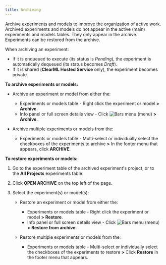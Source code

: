 ```yaml
---
title: Archiving
---
```


Archive experiments and models to improve the organization of active work. Archived experiments and models do not appear 
in the active (main) experiments and models tables. They only appear in the archive. Experiments can be restored from the 
archive.

When archiving an experiment: 
 
* If it is enqueued to execute (its status is *Pending*), the experiment is automatically dequeued (its status becomes 
  *Draft*).
* If it is shared (**ClearML Hosted Service** only), the experiment becomes private.

**To archive experiments or models:**

* Archive an experiment or model from either the:

    * Experiments or models table - Right click the experiment or model **>** **Archive**.
    * Info panel or full screen details view - Click <img src="/icons/ico-bars-menu.svg" alt="Bars menu" className="icon size-sm space-sm" /> (menu) **>** **Archive**.
    
* Archive multiple experiments or models from the:

    * Experiments or models table - Multi-select or individually select the checkboxes of the experiments to archive **>** In the footer menu that appears, click **ARCHIVE**.       
        
**To restore experiments or models:**

1. Go to the experiment table of the archived experiment's project, or to the **All Projects** experiments table. 

1. Click **OPEN ARCHIVE** on the top left of the page.

1. Select the experiment(s) or model(s):

    * Restore an experiment or model from either the: 
    
        * Experiments or models table - Right click the experiment or model **>** **Restore**.
        * Info panel or full screen details view - Click <img src="/icons/ico-bars-menu.svg" alt="Bars menu" className="icon size-sm space-sm" /> 
          (menu) **>** **Restore from archive**.
        
    * Restore multiple experiments or models from the:
    
        * Experiments or models table - Multi-select or individually select the checkboxes of the experiments to restore **>** Click **Restore** in the footer menu that appears.
